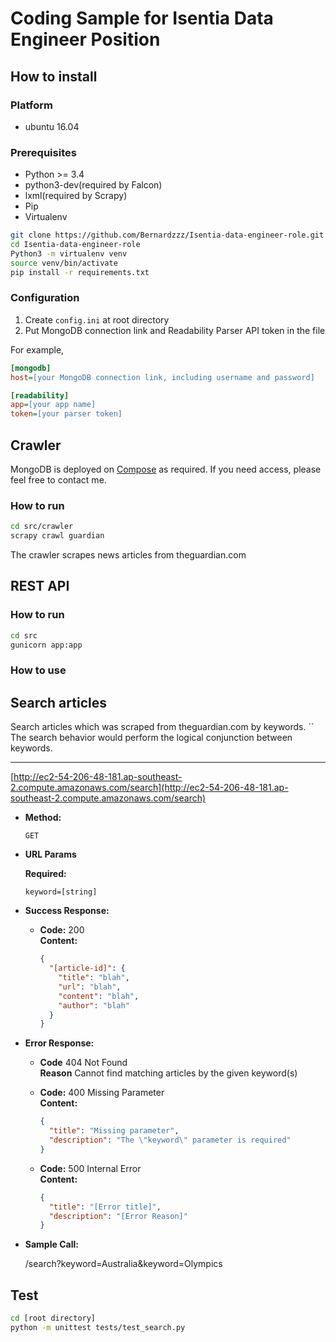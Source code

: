 # Coding Sample for Isentia Data Engineer Position

## How to install

### Platform
- ubuntu 16.04

### Prerequisites
- Python >= 3.4
- python3-dev(required by Falcon)
- lxml(required by Scrapy)
- Pip
- Virtualenv

```bash
git clone https://github.com/Bernardzzz/Isentia-data-engineer-role.git
cd Isentia-data-engineer-role
Python3 -m virtualenv venv
source venv/bin/activate
pip install -r requirements.txt
```

### Configuration

1. Create `config.ini` at root directory
2. Put MongoDB connection link and Readability Parser API token in the file

For example,
```ini
[mongodb]
host=[your MongoDB connection link, including username and password]

[readability]
app=[your app name]
token=[your parser token]
```

## Crawler

MongoDB is deployed on [Compose](https://app.compose.io/pilgrimz) as required. If you need access, please feel free to contact me.

### How to run

```bash
cd src/crawler
scrapy crawl guardian
```

The crawler scrapes news articles from theguardian.com

## REST API

### How to run

```bash
cd src
gunicorn app:app
```
### How to use

**Search articles**
----
  Search articles which was scraped from theguardian.com by keywords.
``
  The search behavior would perform the logical conjunction between keywords.
* ****

  [http://ec2-54-206-48-181.ap-southeast-2.compute.amazonaws.com/search](http://ec2-54-206-48-181.ap-southeast-2.compute.amazonaws.com/search)

* **Method:**

  `GET`

*  **URL Params**

   **Required:**

   `keyword=[string]`


* **Success Response:**

  * **Code:** 200 <br />
    **Content:**

    ```json
    {
      "[article-id]": {
        "title": "blah",
        "url": "blah",
        "content": "blah",
        "author": "blah"
      }
    }
    ```

* **Error Response:**

  * **Code** 404 Not Found <br />
    **Reason** Cannot find matching articles by the given keyword(s)

  * **Code:** 400 Missing Parameter <br />
    **Content:**

    ```json
    {
      "title": "Missing parameter",
      "description": "The \"keyword\" parameter is required"
    }
    ```

  * **Code:** 500 Internal Error <br />
    **Content:**

    ```json
    {
      "title": "[Error title]",
      "description": "[Error Reason]"
    }
    ```

* **Sample Call:**

  /search?keyword=Australia&keyword=Olympics

## Test

```bash
cd [root directory]
python -m unittest tests/test_search.py
```
